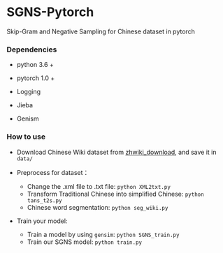 # SGNS-Pytorch
Skip-Gram and Negative Sampling for Chinese dataset in pytorch

### Dependencies

* python 3.6 +

* pytorch 1.0 +

* Logging

* Jieba

* Genism

### How to use

- Download Chinese Wiki dataset from [zhwiki_download](https://dumps.wikimedia.org/backup-index.html), and save it in `data/`

- Preprocess for dataset：
  - Change the .xml file to .txt file: `python XML2txt.py`
  - Transform Traditional Chinese into simplified Chinese: `python tans_t2s.py`
  - Chinese word segmentation: `python seg_wiki.py`  
  
- Train your model:
  - Train a model by using `gensim`: `python SGNS_train.py`
  - Train our SGNS model: `python train.py`